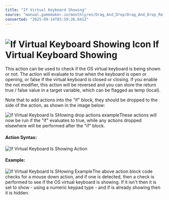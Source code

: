 ```yaml
---
title: "If Virtual Keyboard Showing"
source: "manual.gamemaker.io/monthly/en/Drag_And_Drop/Drag_And_Drop_Reference/Mouse_And_Keyboard/If_Virtual_Keyboard_Is_Showing.htm"
converted: "2025-09-14T03:59:26.641Z"
---
```


# ![If Virtual Keyboard Showing Icon](../../../assets/Images/Scripting_Reference/Drag_And_Drop/Reference/Mouse_And_Keyboard/i_VirtualKeyboard_IfShowing.png) If Virtual Keyboard Showing

This action can be used to check if the OS virtual keyboard is being shown or not. The action will evaluate to true when the keyboard is open or opening, or false if the virtual keyboard is closed or closing. If you enable the not modifier, this action will be reversed and you can store the return true / false value in a target variable, which can be flagged as temp (local).

Note that to add actions into the "if" block, they should be dropped to the side of the action, as shown in the image below:

![If Virtual Keyboard Is SHowing drop actions example](../../../assets/Images/Scripting_Reference/Drag_And_Drop/Reference/Mouse_And_Keyboard/a_If_VirtualKeyboard_ShowDrop.png)These actions will now be run if the "if" evaluates to true, while any actions dropped elsewhere will be performed after the "if" block.

#### Action Syntax:

![If Virtual Keyboard Is Showing Action](../../../assets/Images/Scripting_Reference/Drag_And_Drop/Reference/Mouse_And_Keyboard/a_VirtualKeyboard_IfShowing.png)

#### Example:

![If Virtual Keyboard Is SHowing Example](../../../assets/Images/Scripting_Reference/Drag_And_Drop/Reference/Mouse_And_Keyboard/e_VirtualKeyboard_Show.png)The above action block code checks for a mouse down action, and if one is detected, then a check is performed to see if the OS virtual keyboard is showing. If it isn't then it is set to show - using a numeric keypad type - and if is already showing then it is hidden.